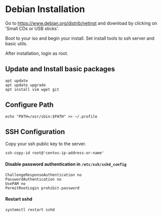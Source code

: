 # Debian Installation

Go to <https://www.debian.org/distrib/netinst> and download by clicking on 'Small CDs or USB sticks'.

Boot to your iso and begin your install. Set install tools to ssh server and basic utils.

After installation, login as root.

## Update and Install basic packages

```
apt update
apt update upgrade
apt install vim wget git
```
## Configure Path
```
echo "PATH=/usr/sbin:$PATH" >> ~/.profile
```
## SSH Configuration

Copy your ssh public key to the server.

```
ssh-copy-id root@'centos-ip-address-or-name'
```

#### Disable password authentication in `/etc/ssh/sshd_config`

```
ChallengeResponseAuthentication no
PasswordAuthentication no
UsePAM no
PermitRootLogin prohibit-password
```

#### Restart sshd

```
systemctl restart sshd
```

